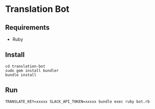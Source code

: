 # Translation Bot

## Requirements

- Ruby

## Install

    cd translation-bot
    sudo gem install bundler
    bundle install

## Run

    TRANSLATE_KEY=xxxxx SLACK_API_TOKEN=xxxxx bundle exec ruby bot.rb


